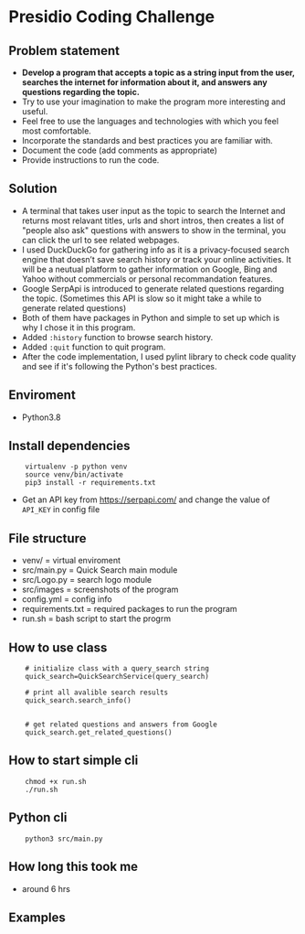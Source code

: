 # Presidio Coding Challenge
## Problem statement
* **Develop a program that accepts a topic as a string input from the user, searches the internet for information about it, and answers any questions regarding the topic.**
* Try to use your imagination to make the program more interesting and useful. 
* Feel free to use the languages and technologies with which you feel most comfortable. 
* Incorporate the standards and best practices you are familiar with. 
* Document the code (add comments as appropriate) 
* Provide instructions to run the code. 

## Solution
* A terminal that takes user input as the topic to search the Internet and returns most relavant titles, urls and short intros, then creates a list of "people also ask" questions with answers to show in the terminal, you can click the url to see related webpages.
* I used DuckDuckGo for gathering info as it is a privacy-focused search engine that doesn’t save search history or track your online activities. It will be a neutual platform to gather information on Google, Bing and Yahoo without commercials or personal recommandation features.
* Google SerpApi is introduced to generate related questions regarding the topic. (Sometimes this API is slow so it might take a while to generate related questions)
* Both of them have packages in Python and simple to set up which is why I chose it in this program.
* Added ```:history``` function to browse search history.
* Added ```:quit``` function to quit program.
* After the code implementation, I used pylint library to check code quality and see if it's following the Python's best practices.

## Enviroment 
* Python3.8

## Install dependencies
```
    virtualenv -p python venv
    source venv/bin/activate
    pip3 install -r requirements.txt
```
* Get an API key from https://serpapi.com/ and change the value of ```API_KEY``` in config file


## File structure
* venv/ = virtual enviroment
* src/main.py = Quick Search main module
* src/Logo.py = search logo module
* src/images = screenshots of the program
* config.yml = config info
* requirements.txt = required packages to run the program
* run.sh = bash script to start the progrm


## How to use class
```
    # initialize class with a query_search string
    quick_search=QuickSearchService(query_search)

    # print all avalible search results
    quick_search.search_info()
    
    
    # get related questions and answers from Google
    quick_search.get_related_questions()

```

## How to start simple cli
```
    chmod +x run.sh
    ./run.sh
```

## Python cli
```
    python3 src/main.py
```


## How long this took me
* around 6 hrs

## Examples

